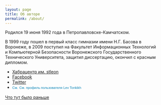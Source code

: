 ```yaml
---
layout: page
title: Об авторе
permalink: /about/
---
```


Родился 19 июня 1992 года в Петропавловске-Камчатском.

В 1999 году пошел в первый класс гимназии имени Н.Г. Басова в Воронеже, в 2009 поступил на Факультет Информационных Технологий и Компьютерной Безопасности Воронежского Государственного Технического Университета, защитил диссертацию, окончил с красным дипломом.

- [Хабрацентр им. stleon](http://habrahabr.ru/users/stleon/)
- [Facebook](https://www.facebook.com/lev.tonkikh)
- [Twitter](https://twitter.com/stleon)
- <a href="https://ru.linkedin.com/pub/lev-tonkikh/36/7b6/885" style="text-decoration:none;"><span style="font: 80% Arial,sans-serif; color:#0783B6;"><img src="https://static.licdn.com/scds/common/u/img/webpromo/btn_in_20x15.png" width="20" height="15" alt="См. профиль пользователя Lev Tonkikh в LinkedIn" style="vertical-align:middle;" border="0">&nbsp;См. профиль пользователя Lev Tonkikh</span></a>

[Что тут было раньше](/blog/yet-another-blog)
